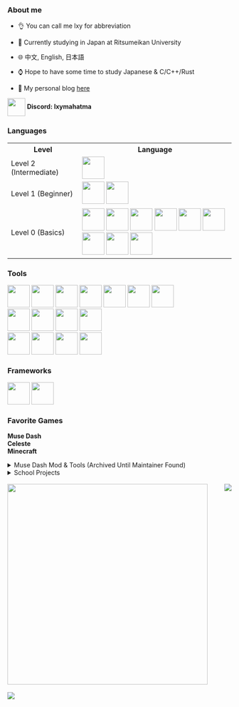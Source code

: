### About me

- 👌 You can call me lxy for abbreviation

- 🏫 Currently studying in Japan at Ritsumeikan University

- 🌐 中文, English, 日本語

- ⌚ Hope to have some time to study Japanese & C/C++/Rust

- 📖 My personal blog [here](https://lxymahatma.github.io)

<img align="center" src="https://skillicons.dev/icons?i=discord" height="40" width="40" /> **Discord: lxymahatma**

### Languages

<table>
  <tr>
    <th>Level</th>
    <th>Language</th>
  </tr>
  <tr>
    <td>Level 2 (Intermediate)</td>
    <td>
    <img height="50" width="50" src="https://cdn.jsdelivr.net/gh/devicons/devicon@latest/icons/csharp/csharp-original.svg" />
    </td>
  </tr>
  <tr>
    <td>Level 1 (Beginner)</td>
    <td>
      <img height="50" width="50" src="https://cdn.jsdelivr.net/gh/devicons/devicon@latest/icons/java/java-original.svg">
      <img height="50" width="50" src="https://cdn.jsdelivr.net/gh/devicons/devicon@latest/icons/python/python-original.svg" />
    </td>
  </tr>
  <tr>
    <td>Level 0 (Basics)</td>
    <td>
      <img height="50" width="50" src="https://cdn.jsdelivr.net/gh/devicons/devicon@latest/icons/c/c-original.svg" />
      <img height="50" width="50" src="https://cdn.jsdelivr.net/gh/devicons/devicon@latest/icons/cplusplus/cplusplus-original.svg" />
      <img height="50" width="50" src="https://cdn.jsdelivr.net/gh/devicons/devicon@latest/icons/rust/rust-original.svg" />
      <img height="50" width="50" src="https://cdn.jsdelivr.net/gh/devicons/devicon@latest/icons/html5/html5-original.svg" />
      <img height="50" width="50" src="https://cdn.jsdelivr.net/gh/devicons/devicon@latest/icons/css3/css3-original.svg" />
      <img height="50" width="50" src="https://cdn.jsdelivr.net/gh/devicons/devicon@latest/icons/javascript/javascript-original.svg" />
      <img height="50" width="50" src="https://cdn.jsdelivr.net/gh/devicons/devicon@latest/icons/typescript/typescript-original.svg" />
      <img height="50" width="50" src="https://cdn.jsdelivr.net/gh/devicons/devicon@latest/icons/go/go-original-wordmark.svg" />
      <img height="50" width="50" src="https://cdn.jsdelivr.net/gh/devicons/devicon@latest/icons/lua/lua-original.svg" />
    </td>
  </tr>
</table>

### Tools

<div>
<img height="50" width="50" src="https://cdn.jsdelivr.net/gh/devicons/devicon@latest/icons/clion/clion-original.svg" />
<img height="50" width="50" src="https://cdn.jsdelivr.net/gh/devicons/devicon@latest/icons/datagrip/datagrip-original.svg" />
<img height="50" width="50" src="https://cdn.jsdelivr.net/gh/devicons/devicon@latest/icons/goland/goland-original.svg" />
<img height="50" width="50" src="https://cdn.jsdelivr.net/gh/devicons/devicon@latest/icons/intellij/intellij-original.svg" />
<img height="50" width="50" src="https://cdn.jsdelivr.net/gh/devicons/devicon@latest/icons/phpstorm/phpstorm-original.svg" />
<img height="50" width="50" src="https://cdn.jsdelivr.net/gh/devicons/devicon@latest/icons/pycharm/pycharm-original.svg" />
<img height="50" width="50" src="https://cdn.jsdelivr.net/gh/devicons/devicon@latest/icons/rider/rider-original.svg" />
</br>

<img height="50" width="50" src="https://cdn.jsdelivr.net/gh/devicons/devicon@latest/icons/visualstudio/visualstudio-original.svg" />
<img height="50" width="50" src="https://cdn.jsdelivr.net/gh/devicons/devicon@latest/icons/vscode/vscode-original.svg" />
<img height="50" width="50" src="https://cdn.jsdelivr.net/gh/devicons/devicon@latest/icons/neovim/neovim-original.svg" />
<img height="50" width="50" src="https://cdn.jsdelivr.net/gh/devicons/devicon@latest/icons/vim/vim-original.svg" />

</br>

<img height="50" width="50" src="https://cdn.jsdelivr.net/gh/devicons/devicon@latest/icons/anaconda/anaconda-original.svg" />
<img height="50" width="50" src="https://cdn.jsdelivr.net/gh/devicons/devicon@latest/icons/git/git-original.svg" />
<img height="50" width="50" src="https://cdn.jsdelivr.net/gh/devicons/devicon@latest/icons/markdown/markdown-original.svg" />
<img height="50" width="50" src="https://cdn.jsdelivr.net/gh/devicons/devicon@latest/icons/mysql/mysql-original.svg" />
</div>

### Frameworks

<div>
<img height="50" width="50" src="https://cdn.jsdelivr.net/gh/devicons/devicon@latest/icons/unity/unity-original.svg" />
<img height="50" width="50" src="https://cdn.jsdelivr.net/gh/devicons/devicon@latest/icons/vuejs/vuejs-original.svg" />
</div>

### Favorite Games

**Muse Dash**</br>
**Celeste**</br>
**Minecraft**</br>

<details>
<summary>Muse Dash Mod & Tools (Archived Until Maintainer Found)</summary>

- [MDModsDev](https://github.com/MDModsDev)

  - [MuseDashModTools](https://github.com/MDModsDev/MuseDashModTools)
  - [MuseDashModToolsMod](https://github.com/MDModsDev/MuseDashModToolsMod)

- [MDMods](https://github.com/MDMods)
  - [MuseDashMirror](https://github.com/MDMods/MuseDashMirror)
  - [MuseDash.Mod.Template](https://github.com/MDMods/MuseDash.Mod.Template)
  - [BPMDisplay (Archived)](https://github.com/MDMods/BPMDisplay)
  - [ChartReview (Archived)](https://github.com/MDMods/ChartReview)
  - [CustomHitSound (Archived)](https://github.com/MDMods/CustomHitSound)
  - [FC-AP-Indicator (Archived)](https://github.com/MDMods/FC-AP-Indicator)
  - [QuickSwitchCombination](https://github.com/MDMods/QuickSwitchCombination) (Maintained by [KARPED1EM](https://github.com/KARPED1EM))
  - [SongDesc (Archived)](https://github.com/MDMods/SongDesc)
  - [UIDisable (Archived)](https://github.com/MDMods/UIDisable)
  - [HiddenQol (Transferred)](https://github.com/MDMods/HiddenQol)

</details>

<details>
<summary>School Projects</summary>

- [PBL2 (Archived)](https://github.com/lxymahatma/PBL2-Project)
- [PBL3 (Archived)](https://github.com/lxymahatma/PBL3)
- [PBL4 (Archived)](https://github.com/jesse-grabowski/pbl4-2024)

</details>

</br>
<div>
<img width="450" src="https://github-readme-stats.vercel.app/api?username=lxymahatma&show_icons=true&count_private=true&&theme=radical&locale=en" />
<img align="right" src="https://github-readme-stats.vercel.app/api/top-langs?username=lxymahatma&show_icons=true&locale=en&layout=compact" />
</div>

</br>
<img src="https://komarev.com/ghpvc/?username=lxymahatma&label=Profile%20views&color=0e75b6&style=flat" />
